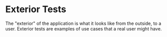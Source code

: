 # Exterior Tests
The "exterior" of the application is what it looks like from the
outside, to a user. Exterior tests are examples of use cases that a real
user might have.
